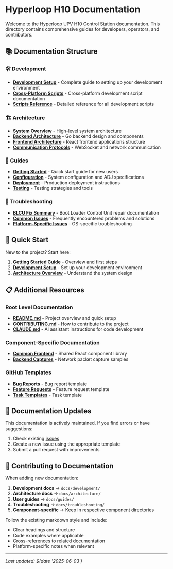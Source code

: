 # Hyperloop H10 Documentation

Welcome to the Hyperloop UPV H10 Control Station documentation. This directory contains comprehensive guides for developers, operators, and contributors.

## 📚 Documentation Structure

### 🛠️ Development
- **[Development Setup](development/DEVELOPMENT.md)** - Complete guide to setting up your development environment
- **[Cross-Platform Scripts](development/CROSS_PLATFORM_DEV_SUMMARY.md)** - Cross-platform development script documentation
- **[Scripts Reference](development/scripts.md)** - Detailed reference for all development scripts

### 🏗️ Architecture
- **[System Overview](architecture/README.md)** - High-level system architecture
- **[Backend Architecture](architecture/backend.md)** - Go backend design and components
- **[Frontend Architecture](architecture/frontend.md)** - React frontend applications structure
- **[Communication Protocols](architecture/protocols.md)** - WebSocket and network communication

### 📖 Guides
- **[Getting Started](guides/getting-started.md)** - Quick start guide for new users
- **[Configuration](guides/configuration.md)** - System configuration and ADJ specifications
- **[Deployment](guides/deployment.md)** - Production deployment instructions
- **[Testing](guides/testing.md)** - Testing strategies and tools

### 🔧 Troubleshooting
- **[BLCU Fix Summary](troubleshooting/BLCU_FIX_SUMMARY.md)** - Boot Loader Control Unit repair documentation
- **[Common Issues](troubleshooting/common-issues.md)** - Frequently encountered problems and solutions
- **[Platform-Specific Issues](troubleshooting/platform-issues.md)** - OS-specific troubleshooting

## 🚀 Quick Start

New to the project? Start here:

1. **[Getting Started Guide](guides/getting-started.md)** - Overview and first steps
2. **[Development Setup](development/DEVELOPMENT.md)** - Set up your development environment
3. **[Architecture Overview](architecture/README.md)** - Understand the system design

## 📋 Additional Resources

### Root Level Documentation
- **[README.md](../README.md)** - Project overview and quick setup
- **[CONTRIBUTING.md](../CONTRIBUTING.md)** - How to contribute to the project
- **[CLAUDE.md](../CLAUDE.md)** - AI assistant instructions for code development

### Component-Specific Documentation
- **[Common Frontend](../common-front/README.md)** - Shared React component library
- **[Backend Captures](../backend/captures/README.md)** - Network packet capture samples

### GitHub Templates
- **[Bug Reports](../.github/ISSUE_TEMPLATE/bug.md)** - Bug report template
- **[Feature Requests](../.github/ISSUE_TEMPLATE/feature.md)** - Feature request template
- **[Task Templates](../.github/ISSUE_TEMPLATE/task.md)** - Task template

## 🔄 Documentation Updates

This documentation is actively maintained. If you find errors or have suggestions:

1. Check existing [issues](https://github.com/HyperloopUPV-H8/h9-backend/issues)
2. Create a new issue using the appropriate template
3. Submit a pull request with improvements

## 📝 Contributing to Documentation

When adding new documentation:

1. **Development docs** → `docs/development/`
2. **Architecture docs** → `docs/architecture/`
3. **User guides** → `docs/guides/`
4. **Troubleshooting** → `docs/troubleshooting/`
5. **Component-specific** → Keep in respective component directories

Follow the existing markdown style and include:
- Clear headings and structure
- Code examples where applicable
- Cross-references to related documentation
- Platform-specific notes when relevant

---

*Last updated: $(date '2025-06-03')*
